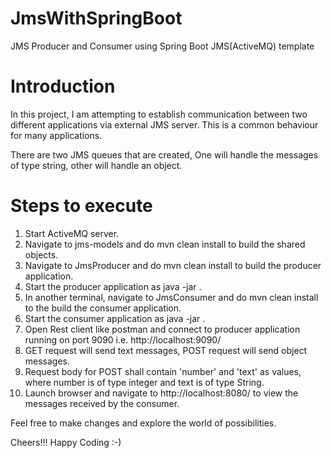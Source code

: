 # JmsWithSpringBoot
JMS Producer and Consumer using Spring Boot JMS(ActiveMQ)  template

# Introduction
In this project, I am attempting to establish communication between two different applications via external JMS server.
This is a common behaviour for many applications.

There are two JMS queues that are created, One will handle the messages of type string, other will handle an object.

# Steps to execute
 1. Start ActiveMQ server.
 2. Navigate to jms-models and do mvn clean install to build the shared objects.
 3. Navigate to JmsProducer and do mvn clean install to build the producer application.
 4. Start the producer application as java -jar <path to jms-producer jar file>.
 5. In another terminal, navigate to JmsConsumer and do mvn clean install to the build the consumer application.
 6. Start the consumer application as java -jar <path to jms-consumer jar file>.
 7. Open Rest client like postman and connect to producer application running on port 9090 i.e. http://localhost:9090/
 8. GET request will send text messages, POST request will send object messages.
 9. Request body for POST shall contain 'number' and 'text' as values, where number is of type integer and text is of type String.
10. Launch browser and navigate to http://localhost:8080/ to view the messages received by the consumer.
  

Feel free to make changes and explore the world of possibilities.


Cheers!!! Happy Coding :-)
